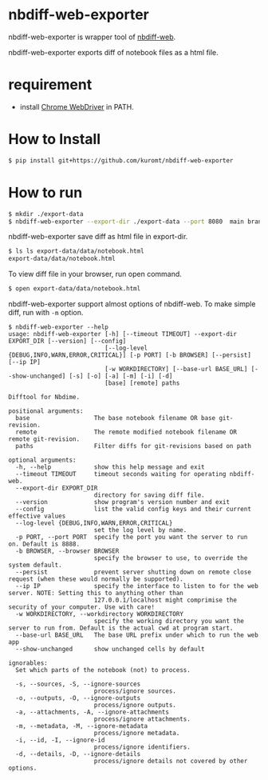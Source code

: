 # nbdiff-web-exporter

nbdiff-web-exporter is wrapper tool of [nbdiff-web](https://nbdime.readthedocs.io/en/latest/).

nbdiff-web-exporter exports diff of notebook files as a html file.

# requirement

- install [Chrome WebDriver](https://chromedriver.chromium.org/downloads) in PATH.

# How to Install

```bash
$ pip install git+https://github.com/kuromt/nbdiff-web-exporter
```

# How to run


```bash
$ mkdir ./export-data
$ nbdiff-web-exporter --export-dir ./export-data --port 8080  main branch1 data/notebook.ipynb 
```

nbdiff-web-exporter save diff as html file in export-dir.

```bash
$ ls ls export-data/data/notebook.html 
export-data/data/notebook.html
```

To view diff file in your browser, run open command.

```bash
$ open export-data/data/notebook.html
```

nbdiff-web-exporter support almost options of nbdiff-web. To make simple diff, run with `-m` option.

```
$ nbdiff-web-exporter --help
usage: nbdiff-web-exporter [-h] [--timeout TIMEOUT] --export-dir EXPORT_DIR [--version] [--config]
                           [--log-level {DEBUG,INFO,WARN,ERROR,CRITICAL}] [-p PORT] [-b BROWSER] [--persist] [--ip IP]
                           [-w WORKDIRECTORY] [--base-url BASE_URL] [--show-unchanged] [-s] [-o] [-a] [-m] [-i] [-d]
                           [base] [remote] paths

Difftool for Nbdime.

positional arguments:
  base                  The base notebook filename OR base git-revision.
  remote                The remote modified notebook filename OR remote git-revision.
  paths                 Filter diffs for git-revisions based on path

optional arguments:
  -h, --help            show this help message and exit
  --timeout TIMEOUT     timeout seconds waiting for operating nbdiff-web.
  --export-dir EXPORT_DIR
                        directory for saving diff file.
  --version             show program's version number and exit
  --config              list the valid config keys and their current effective values
  --log-level {DEBUG,INFO,WARN,ERROR,CRITICAL}
                        set the log level by name.
  -p PORT, --port PORT  specify the port you want the server to run on. Default is 8888.
  -b BROWSER, --browser BROWSER
                        specify the browser to use, to override the system default.
  --persist             prevent server shutting down on remote close request (when these would normally be supported).
  --ip IP               specify the interface to listen to for the web server. NOTE: Setting this to anything other than
                        127.0.0.1/localhost might comprimise the security of your computer. Use with care!
  -w WORKDIRECTORY, --workdirectory WORKDIRECTORY
                        specify the working directory you want the server to run from. Default is the actual cwd at program start.
  --base-url BASE_URL   The base URL prefix under which to run the web app
  --show-unchanged      show unchanged cells by default

ignorables:
  Set which parts of the notebook (not) to process.

  -s, --sources, -S, --ignore-sources
                        process/ignore sources.
  -o, --outputs, -O, --ignore-outputs
                        process/ignore outputs.
  -a, --attachments, -A, --ignore-attachments
                        process/ignore attachments.
  -m, --metadata, -M, --ignore-metadata
                        process/ignore metadata.
  -i, --id, -I, --ignore-id
                        process/ignore identifiers.
  -d, --details, -D, --ignore-details
                        process/ignore details not covered by other options.
```
